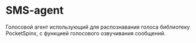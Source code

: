 # SMS-agent
 Голосовой агент использующий для распознавания голоса библиотеку PocketSpinx, с функцией голосового озвучивания сообщений.
